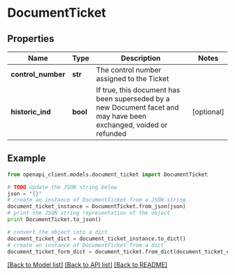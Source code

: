 # DocumentTicket


## Properties
Name | Type | Description | Notes
------------ | ------------- | ------------- | -------------
**control_number** | **str** | The control number assigned to the Ticket | 
**historic_ind** | **bool** | If true, this document has been superseded by a new Document facet and may have been exchanged, voided or refunded | [optional] 

## Example

```python
from openapi_client.models.document_ticket import DocumentTicket

# TODO update the JSON string below
json = "{}"
# create an instance of DocumentTicket from a JSON string
document_ticket_instance = DocumentTicket.from_json(json)
# print the JSON string representation of the object
print DocumentTicket.to_json()

# convert the object into a dict
document_ticket_dict = document_ticket_instance.to_dict()
# create an instance of DocumentTicket from a dict
document_ticket_form_dict = document_ticket.from_dict(document_ticket_dict)
```
[[Back to Model list]](../README.md#documentation-for-models) [[Back to API list]](../README.md#documentation-for-api-endpoints) [[Back to README]](../README.md)


